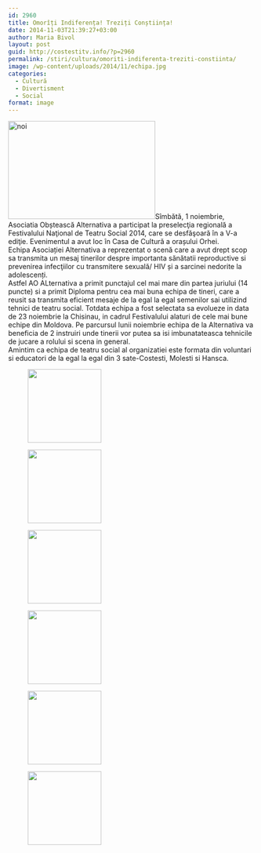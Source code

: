 ```yaml
---
id: 2960
title: Omorîți Indiferența! Treziți Conștiința!
date: 2014-11-03T21:39:27+03:00
author: Maria Bivol
layout: post
guid: http://costestitv.info/?p=2960
permalink: /stiri/cultura/omoriti-indiferenta-treziti-constiinta/
image: /wp-content/uploads/2014/11/echipa.jpg
categories:
  - Cultură
  - Divertisment
  - Social
format: image
---
```

[<img class="alignleft size-medium wp-image-2961" src="http://costestitv.info/wp-content/uploads/2014/11/noi-300x200.jpg" alt="noi" width="300" height="200" srcset="http://costestitv.ddev.local/wp-content/uploads/2014/11/noi-300x200.jpg 300w, http://costestitv.ddev.local/wp-content/uploads/2014/11/noi-90x60.jpg 90w, http://costestitv.ddev.local/wp-content/uploads/2014/11/noi-180x120.jpg 180w, http://costestitv.ddev.local/wp-content/uploads/2014/11/noi-95x64.jpg 95w, http://costestitv.ddev.local/wp-content/uploads/2014/11/noi.jpg 960w" sizes="(max-width: 300px) 100vw, 300px" />](http://costestitv.info/wp-content/uploads/2014/11/noi.jpg)Sîmbătă, 1 noiembrie, Asociatia Obștească Alternativa a participat la preselecţia regională a Festivalului Naţional de Teatru Social 2014, care se desfăşoară în a V-a ediţie. Evenimentul a avut loc în Casa de Cultură a orașului Orhei.  
Echipa Asociației Alternativa a reprezentat o scenă care a avut drept scop sa transmita un mesaj tinerilor despre importanta sănătatii reproductive si prevenirea infecţiilor cu transmitere sexuală/ HIV și a sarcinei nedorite la adolescenți.  
Astfel AO ALternativa a primit punctajul cel mai mare din partea juriului (14 puncte) si a primit Diploma pentru cea mai buna echipa de tineri, care a reusit sa transmita eficient mesaje de la egal la egal semenilor sai utilizind tehnici de teatru social. Totdata echipa a fost selectata sa evolueze in data de 23 noiembrie la Chisinau, in cadrul Festivalului alaturi de cele mai bune echipe din Moldova. Pe parcursul lunii noiembrie echipa de la Alternativa va beneficia de 2 instruiri unde tinerii vor putea sa isi imbunatateasca tehnicile de jucare a rolului si scena in general.  
Amintim ca echipa de teatru social al organizatiei este formata din voluntari si educatori de la egal la egal din 3 sate-Costesti, Molesti si Hansca.

<div id='gallery-14' class='gallery galleryid-2960 gallery-columns-3 gallery-size-thumbnail'>
  <figure class='gallery-item'> 
  
  <div class='gallery-icon landscape'>
    <a href='http://costestitv.ddev.local/stiri/cultura/omoriti-indiferenta-treziti-constiinta/attachment/9441_751090501612021_4090845553615523054_n/'><img width="150" height="150" src="http://costestitv.ddev.local/wp-content/uploads/2014/11/9441_751090501612021_4090845553615523054_n-150x150.jpg" class="attachment-thumbnail size-thumbnail" alt="" /></a>
  </div></figure><figure class='gallery-item'> 
  
  <div class='gallery-icon landscape'>
    <a href='http://costestitv.ddev.local/stiri/cultura/omoriti-indiferenta-treziti-constiinta/attachment/echipa/'><img width="150" height="150" src="http://costestitv.ddev.local/wp-content/uploads/2014/11/echipa-150x150.jpg" class="attachment-thumbnail size-thumbnail" alt="" /></a>
  </div></figure><figure class='gallery-item'> 
  
  <div class='gallery-icon landscape'>
    <a href='http://costestitv.ddev.local/stiri/cultura/omoriti-indiferenta-treziti-constiinta/attachment/echipa2/'><img width="150" height="150" src="http://costestitv.ddev.local/wp-content/uploads/2014/11/echipa2-150x150.jpg" class="attachment-thumbnail size-thumbnail" alt="" /></a>
  </div></figure><figure class='gallery-item'> 
  
  <div class='gallery-icon landscape'>
    <a href='http://costestitv.ddev.local/stiri/cultura/omoriti-indiferenta-treziti-constiinta/attachment/p1280589/'><img width="150" height="150" src="http://costestitv.ddev.local/wp-content/uploads/2014/11/P1280589-150x150.jpg" class="attachment-thumbnail size-thumbnail" alt="" /></a>
  </div></figure><figure class='gallery-item'> 
  
  <div class='gallery-icon landscape'>
    <a href='http://costestitv.ddev.local/stiri/cultura/omoriti-indiferenta-treziti-constiinta/attachment/speach/'><img width="150" height="150" src="http://costestitv.ddev.local/wp-content/uploads/2014/11/speach-150x150.jpg" class="attachment-thumbnail size-thumbnail" alt="" /></a>
  </div></figure><figure class='gallery-item'> 
  
  <div class='gallery-icon landscape'>
    <a href='http://costestitv.ddev.local/stiri/cultura/omoriti-indiferenta-treziti-constiinta/attachment/speach2/'><img width="150" height="150" src="http://costestitv.ddev.local/wp-content/uploads/2014/11/speach2-150x150.jpg" class="attachment-thumbnail size-thumbnail" alt="" /></a>
  </div></figure>
</div>